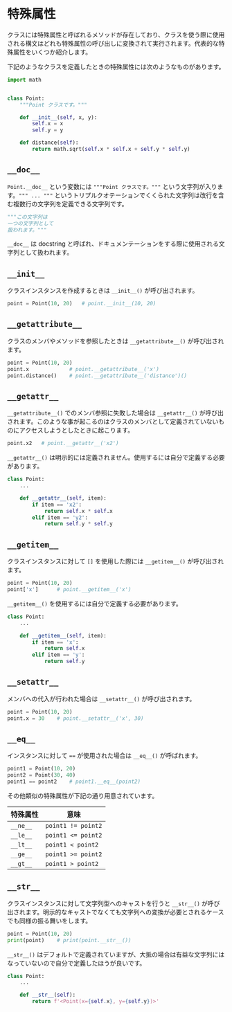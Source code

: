 # 特殊属性

クラスには特殊属性と呼ばれるメソッドが存在しており、クラスを使う際に使用される構文はどれも特殊属性の呼び出しに変換されて実行されます。代表的な特殊属性をいくつか紹介します。

下記のようなクラスを定義したときの特殊属性には次のようなものがあります。

```python
import math


class Point:
    """Point クラスです。"""

    def __init__(self, x, y):
        self.x = x
        self.y = y

    def distance(self):
        return math.sqrt(self.x * self.x + self.y * self.y)
```

## `__doc__`

`Point.__doc__` という変数には `"""Point クラスです。"""` という文字列が入ります。`""" ... """` というトリプルクオテーションでくくられた文字列は改行を含む複数行の文字列を定義できる文字列です。

```python
"""この文字列は
一つの文字列として
扱われます。"""
```

`__doc__` は docstring と呼ばれ、ドキュメンテーションをする際に使用される文字列として扱われます。

## `__init__`

クラスインスタンスを作成するときは `__init__()` が呼び出されます。

```python
point = Point(10, 20)   # point.__init__(10, 20)
```

## `__getattribute__`

クラスのメンバやメソッドを参照したときは `__getattribute__()` が呼び出されます。

```python
point = Point(10, 20)
point.x             # point.__getattribute__('x')
point.distance()    # point.__getattribute__('distance')()
```

## `__getattr__`

`__getattribute__()` でのメンバ参照に失敗した場合は `__getattr__()` が呼び出されます。このような事が起こるのはクラスのメンバとして定義されていないものにアクセスしようとしたときに起こります。

```python
point.x2   # point.__getattr__('x2')
```

`__getattr__()` は明示的には定義されません。使用するには自分で定義する必要があります。

```python
class Point:
    ...

    def __getattr__(self, item):
        if item == 'x2':
            return self.x * self.x
        elif item == 'y2':
            return self.y * self.y
```

## `__getitem__`

クラスインスタンスに対して `[]` を使用した際には `__getitem__()` が呼び出されます。

```python
point = Point(10, 20)
point['x']      # point.__getitem__('x')
```

`__getitem__()` を使用するには自分で定義する必要があります。

```python
class Point:
    ...

    def __getitem__(self, item):
        if item == 'x':
            return self.x
        elif item == 'y':
            return self.y
```

## `__setattr__`

メンバへの代入が行われた場合は `__setattr__()` が呼び出されます。

```python
point = Point(10, 20)
point.x = 30    # point.__setattr__('x', 30)
```

## `__eq__`

インスタンスに対して `==` が使用された場合は `__eq__()` が呼ばれます。

```python
point1 = Point(10, 20)
point2 = Point(30, 40)
point1 == point2    # point1.__eq__(point2)
```

その他類似の特殊属性が下記の通り用意されています。

| 特殊属性 | 意味               |
|----------|--------------------|
| `__ne__` | `point1 != point2` |
| `__le__` | `point1 <= point2` |
| `__lt__` | `point1 < point2`  |
| `__ge__` | `point1 >= point2` |
| `__gt__` | `point1 > point2`  |

## `__str__`

クラスインスタンスに対して文字列型へのキャストを行うと `__str__()` が呼び出されます。明示的なキャストでなくても文字列への変換が必要とされるケースでも同様の振る舞いをします。

```python
point = Point(10, 20)
print(point)    # print(point.__str__())
```

`__str__()` はデフォルトで定義されていますが、大抵の場合は有益な文字列にはなっていないので自分で定義したほうが良いです。

```python
class Point:
    ...

    def __str__(self):
        return f'<Point(x={self.x}, y={self.y})>'
```
